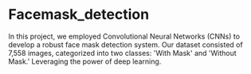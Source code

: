# Facemask_detection
In this project, we employed Convolutional Neural Networks (CNNs) to develop a robust face mask detection system. Our dataset consisted of 7,558 images, categorized into two classes: 'With Mask' and 'Without Mask.' Leveraging the power of deep learning.
